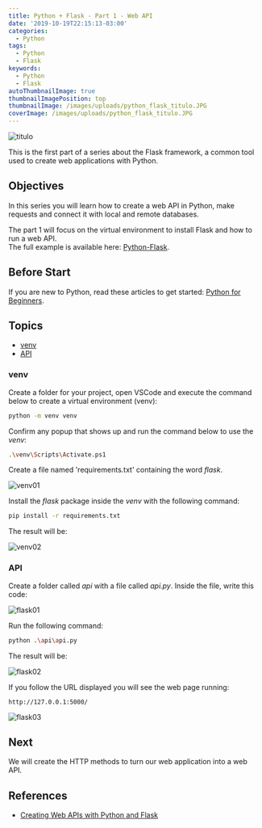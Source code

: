 ```yaml
---
title: Python + Flask - Part 1 - Web API
date: '2019-10-19T22:15:13-03:00'
categories:
  - Python
tags:
  - Python
  - Flask
keywords:
  - Python
  - Flask
autoThumbnailImage: true
thumbnailImagePosition: top
thumbnailImage: /images/uploads/python_flask_titulo.JPG
coverImage: /images/uploads/python_flask_titulo.JPG
---
```

![titulo](/images/uploads/python_flask_titulo.JPG)

This is the first part of a series about the Flask framework, a common tool used to create web applications with Python.  

## Objectives

In this series you will learn how to create a web API in Python, make requests and connect it with local and remote databases. 
The part 1 will focus on the virtual environment to install Flask and how to run a web API.  
The full example is available here: [Python-Flask](https://github.com/lucianopereira86/Python-Flask).

## Before Start

If you are new to Python, read these articles to get started: [Python for Beginners](https://dev.to/lucianopereira86/python-for-beginners-part-1-hello-world-19ed).

## Topics

- [venv](#venv)
- [API](#api)

### venv

Create a folder for your project, open VSCode and execute the command below to create a virtual environment (venv):

```sh
python -m venv venv
```

Confirm any popup that shows up and run the command below to use the _venv_:

```sh
.\venv\Scripts\Activate.ps1
```

Create a file named 'requirements.txt' containing the word _flask_.

![venv01](/images/uploads/python_flask_venv01.JPG)

Install the _flask_ package inside the _venv_ with the following command:

```sh
pip install -r requirements.txt
```

The result will be:

![venv02](/images/uploads/python_flask_venv02.JPG)

### API

Create a folder called _api_ with a file called _api.py_. Inside the file, write this code:

![flask01](/images/uploads/python_flask_flask01.JPG)

Run the following command:

```sh
python .\api\api.py

```

The result will be: 

![flask02](/images/uploads/python_flask_flask02.JPG)

If you follow the URL displayed you will see the web page running:

```
http://127.0.0.1:5000/
```

![flask03](/images/uploads/python_flask_flask03.JPG)


## Next

We will create the HTTP methods to turn our web application into a web API.

## References

- [Creating Web APIs with Python and Flask](https://programminghistorian.org/en/lessons/creating-apis-with-python-and-flask)

